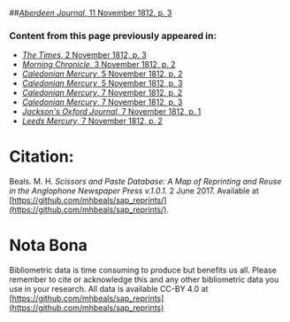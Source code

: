 ##[*Aberdeen Journal*, 11 November 1812, p. 3](https://mhbeals.github.io/sap_html/Aberdeen-Journal/Aberdeen-Journal-11-November-1812-p-3)

### Content from this page previously appeared in:
+ [*The Times*, 2 November 1812, p. 3](https://mhbeals.github.io/sap_html/The-Times/The-Times-2-November-1812-p-3)
+ [*Morning Chronicle*, 3 November 1812, p. 2](https://mhbeals.github.io/sap_html/Morning-Chronicle/Morning-Chronicle-3-November-1812-p-2)
+ [*Caledonian Mercury*, 5 November 1812, p. 2](https://mhbeals.github.io/sap_html/Caledonian-Mercury/Caledonian-Mercury-5-November-1812-p-2)
+ [*Caledonian Mercury*, 5 November 1812, p. 3](https://mhbeals.github.io/sap_html/Caledonian-Mercury/Caledonian-Mercury-5-November-1812-p-3)
+ [*Caledonian Mercury*, 7 November 1812, p. 2](https://mhbeals.github.io/sap_html/Caledonian-Mercury/Caledonian-Mercury-7-November-1812-p-2)
+ [*Caledonian Mercury*, 7 November 1812, p. 3](https://mhbeals.github.io/sap_html/Caledonian-Mercury/Caledonian-Mercury-7-November-1812-p-3)
+ [*Jackson's Oxford Journal*, 7 November 1812, p. 1](https://mhbeals.github.io/sap_html/Jackson's-Oxford-Journal/Jackson's-Oxford-Journal-7-November-1812-p-1)
+ [*Leeds Mercury*, 7 November 1812, p. 2](https://mhbeals.github.io/sap_html/Leeds-Mercury/Leeds-Mercury-7-November-1812-p-2)
                    
# Citation: 

Beals. M. H. *Scissors and Paste Database: A Map of Reprinting and Reuse in the Anglophone Newspaper Press v.1.0.1.* 2 June 2017. Available at [https://github.com/mhbeals/sap_reprints/](https://github.com/mhbeals/sap_reprints/). 
                    
# Nota Bona

Bibliometric data is time consuming to produce but benefits us all. Please remember to cite or acknowledge this and any other bibliometric data you use in your research. All data is available CC-BY 4.0 at [https://github.com/mhbeals/sap_reprints](https://github.com/mhbeals/sap_reprints)